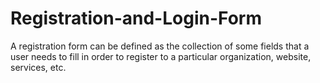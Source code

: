 # Registration-and-Login-Form
A registration form can be defined as the collection of some fields that a user needs to fill in order to register to a particular organization, website, services, etc.

